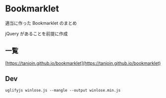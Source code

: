 # Bookmarklet

適当に作った Bookmarklet のまとめ

jQuery があることを前提に作成

## 一覧

[https://tanjoin.github.io/bookmarklet](https://tanjoin.github.io/bookmarklet)

## Dev

```
uglifyjs winlose.js --mangle --output winlose.min.js
```
